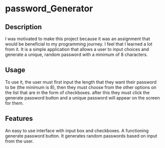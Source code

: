 # password_Generator

## Description

I was motivated to make this project because it was an assignment that would be beneficial to my programming journey. I feel that I learned a lot from it. It is a simple application that allows a user to input choices and generate a unique, random password with a minimum of 8 characters.

## Usage

To use it, the user must first input the length that they want their password to be (the minimum is 8), then they must choose from the other options on the list that are in the form of checkboxes. after this they must click the generate password button and a unique password will appear on the screen for them.

## Features

An easy to use interface with input box and checkboxes. A functioning generate password button. It generates random passwords based on input from the user.
